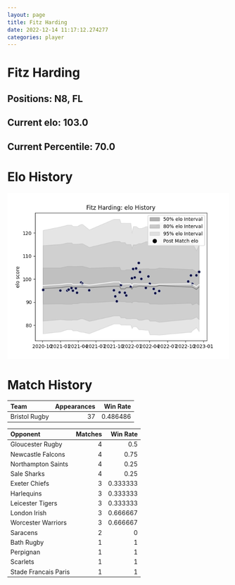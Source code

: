 ```yaml
---  
layout: page  
title: Fitz Harding  
date: 2022-12-14 11:17:12.274277  
categories: player  
---
```

# Fitz Harding

## Positions: N8, FL

## Current elo: 103.0

## Current Percentile: 70.0

# Elo History


![elo history](history_FitzHarding.png)
# Match History


| Team          |   Appearances |   Win Rate |
|:--------------|--------------:|-----------:|
| Bristol Rugby |            37 |   0.486486 |

| Opponent             |   Matches |   Win Rate |
|:---------------------|----------:|-----------:|
| Gloucester Rugby     |         4 |   0.5      |
| Newcastle Falcons    |         4 |   0.75     |
| Northampton Saints   |         4 |   0.25     |
| Sale Sharks          |         4 |   0.25     |
| Exeter Chiefs        |         3 |   0.333333 |
| Harlequins           |         3 |   0.333333 |
| Leicester Tigers     |         3 |   0.333333 |
| London Irish         |         3 |   0.666667 |
| Worcester Warriors   |         3 |   0.666667 |
| Saracens             |         2 |   0        |
| Bath Rugby           |         1 |   1        |
| Perpignan            |         1 |   1        |
| Scarlets             |         1 |   1        |
| Stade Francais Paris |         1 |   1        |